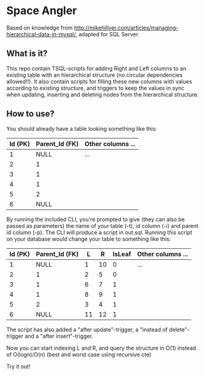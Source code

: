 # Space Angler

Based on knowledge from http://mikehillyer.com/articles/managing-hierarchical-data-in-mysql/, adapted for SQL Server.

## What is it?

This repo contain TSQL-scripts for adding Right and Left columns to an existing table with an hierarchical structure (no circular dependencies allowed!!). It also contain scripts for filling these new columns with values according to existing structure, and triggers to keep the values in sync when updating, inserting and deleting nodes from the hierarchical structure.

## How to use?

You should already have a table looking something like this:

| Id (PK) | Parent_Id (FK) | Other columns ... |
| ------- | -------------- | ----------------- |
|      1  |           NULL | ...               |
|      2  |              1 |                   |
|      3  |              1 |                   |
|      4  |              1 |                   |
|      5  |              2 |                   |
|      6  |           NULL |                   |

By running the included CLI, you're prompted to give (they can also be passed as parameters) the name of your table (-t), id column (-i) and parent id column (-p). The CLI will produce a script in out.sql. Running this script on your database would change your table to something like this:

| Id (PK) | Parent_Id (FK) | L  | R  | IsLeaf | Other columns ... |
| ------- | -------------- | -- | -- | -------| ----------------- |
|      1  |           NULL | 1  | 10 |      0 | ...               |
|      2  |              1 | 2  | 5  |      0 |                   |
|      3  |              1 | 6  | 7  |      1 |                   |
|      4  |              1 | 8  | 9  |      1 |                   |
|      5  |              2 | 3  | 4  |      1 |                   |
|      6  |           NULL | 11 | 12 |      1 |                   |

The script has also added a "after update"-trigger, a "instead of delete"-trigger and a "after insert"-trigger.

Now you can start indexing L and R, and query the structure in O(1) instead of O(logn)/O(n) (best and worst case using recursive cte)

Try it out!
